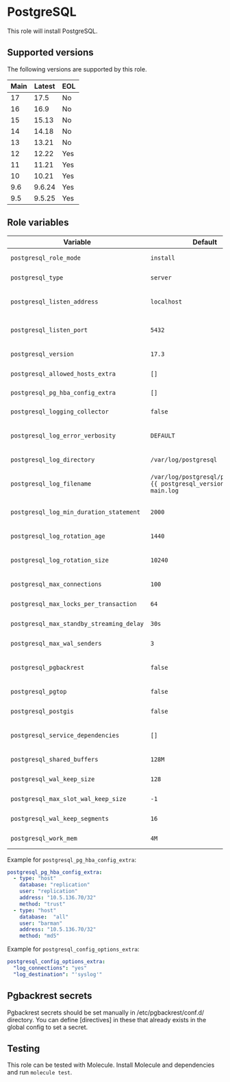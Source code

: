 PostgreSQL
==========

This role will install PostgreSQL.

Supported versions
------------------

The following versions are supported by this role.

| Main  | Latest | EOL |
| ----- | ------ | --- |
| 17    | 17.5   | No  |
| 16    | 16.9   | No  |
| 15    | 15.13  | No  |
| 14    | 14.18  | No  |
| 13    | 13.21  | No  |
| 12    | 12.22  | Yes |
| 11    | 11.21  | Yes |
| 10    | 10.21  | Yes |
| 9.6   | 9.6.24 | Yes |
| 9.5   | 9.5.25 | Yes |

Role variables
--------------

| Variable                                 | Default                                                                 | Description                                                         |
|------------------------------------------|-------------------------------------------------------------------------|---------------------------------------------------------------------|
| `postgresql_role_mode`                   | `install`                                                               | Whether to run install, config or all tasks.                        |
| `postgresql_type`                        | `server`                                                                | The type of PostgreSQL to install (server or client).               |
| `postgresql_listen_address`              | `localhost`                                                             | Define which IP address PostgreSQL should listen on.                |
| `postgresql_listen_port`                 | `5432`                                                                  | Define which port PostgreSQL should listen on.                      |
| `postgresql_version`                     | `17.3`                                                                  | The version of PostgreSQL to install.                               |
| `postgresql_allowed_hosts_extra`         | `[]`                                                                    | Specify which extra IPs or IP ranges to add to `pg_hba`             |
| `postgresql_pg_hba_config_extra`         | `[]`                                                                    | Add extra custom config to `pg_hba`                                 |
| `postgresql_logging_collector`           | `false`                                                                 | Wether to enable the logging collector.                             |
| `postgresql_log_error_verbosity`         | `DEFAULT`                                                               | Configure error logging verbosity. Options: TERSE, DEFAULT, VERBOSE |
| `postgresql_log_directory`               | `/var/log/postgresql`                                                   | Specify the logging collector directory.                            |
| `postgresql_log_filename`                | `/var/log/postgresql/postgresql-{{ postgresql_version_main }}-main.log` | Specify the logging collector file format to be used.               |
| `postgresql_log_min_duration_statement`  | `2000`                                                                  | Set log_min_duration_statement in milliseconds.                     |
| `postgresql_log_rotation_age`            | `1440`                                                                  | Set log_rotation_age in minutes.                                    |
| `postgresql_log_rotation_size`           | `10240`                                                                 | Set log_rotation_size in kilobytes. Default is 10240KB.             |
| `postgresql_max_connections`             | `100`                                                                   | Set the amount of max connections.                                  |
| `postgresql_max_locks_per_transaction`   | `64`                                                                    | Configure the max locks per transaction.                            |
| `postgresql_max_standby_streaming_delay` | `30s`                                                                   | Configure the delay before canceling standby queries                |
| `postgresql_max_wal_senders`             | `3`                                                                     | Configure the max_wal_senders.                                      |
| `postgresql_pgbackrest`                  | `false`                                                                 | Whether to install and configure the pgBackRest utility.            |
| `postgresql_pgtop`                       | `false`                                                                 | Whether to install the pgtop utility                                |
| `postgresql_postgis`                     | `false`                                                                 | Whether to install and configure Postgis.                           |
| `postgresql_service_dependencies`        | `[]`                                                                    | A list of other services to start before starting PostgreSQL.       |
| `postgresql_shared_buffers`              | `128M`                                                                  | Configure the shared buffer size.                                   |
| `postgresql_wal_keep_size`               | `128`                                                                   | Configure the wal_keep_size.                                        |
| `postgresql_max_slot_wal_keep_size`      | `-1`                                                                    | Configure the replication slot wal_keep_size.                       |
| `postgresql_wal_keep_segments`           | `16`                                                                    | Configure the wal_keep_settings.                                    |
| `postgresql_work_mem`                    | `4M`                                                                    | Configure the work_mem size.                                        |

Example for `postgresql_pg_hba_config_extra`:
```yaml
postgresql_pg_hba_config_extra:
  - type: "host"
    database: "replication"
    user: "replication"
    address: "10.5.136.70/32"
    method: "trust"
  - type: "host"
    database:  "all"
    user: "barman"
    address: "10.5.136.70/32"
    method: "md5"
```

Example for `postgresql_config_options_extra`:
```yaml
postgresql_config_options_extra:
  "log_connections": "yes"
  "log_destination": "'syslog'"
```

Pgbackrest secrets
------------------
Pgbackrest secrets should be set manually in /etc/pgbackrest/conf.d/ directory.
You can define [directives] in these that already exists in the global config to set a secret.

Testing
-------

This role can be tested with Molecule. Install Molecule and dependencies and run `molecule test`.
